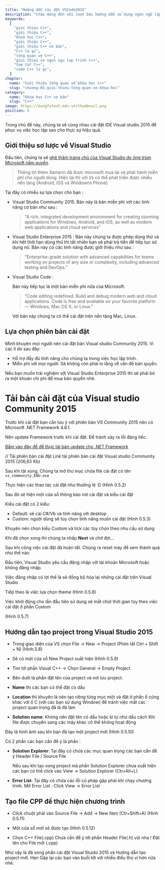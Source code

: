 ```yaml
---
title: "Hướng dẫn cài đặt VSCode2015"
description: "Chào mừng đến với loạt bài hướng dẫn sử dụng ngôn ngữ lập trình C++! Loạt bài hướng dẫn này được thiết kế cho những người chưa hoặc biết một ít lập trình."
keywords:
  [
    "gioi thieu C++",
    "giới thiệu C++",
    "khoá học C++",
    "giới thiệu C++",
    "giới thiệu C++ cơ bản",
    "C++ la gi",
    "tong quan ve C++",
    "gioi thieu ve ngon ngu lap trinh C++",
    "tom tat C++",
    "code C++ la gi",
  ]
chapter:
  name: "Giới thiệu tổng quan về khóa học C++"
  slug: "chuong-01-gioi-thieu-tong-quan-ve-khoa-hoc"
category:
  name: "Khóa học C++ cơ bản"
  slug: "C++"
image: https://kungfutech.edu.vn/thumbnail.png
position: 5
---
```


Trong chủ đề này, chúng ta sẽ cùng nhau cài đặt IDE Visual studio 2015
để phục vụ việc học tập sao cho thực sự hiệu quả.

## Giới thiệu sơ lược về Visual Studio

Đầu tiên, chúng ta sẽ
[ghé thăm trang chủ của Visual Studio do ông trùm Microsoft nắm quyền](https://www.visualstudio.com/en-us/downloads/download-visual-studio-vs.aspx).

> Thông tin thêm Xamarin đã được microsoft mua lại và phát hành miễn phí
> cho người dùng. Hiện tại thì với Vs có thể phát triển được nhiều nền tảng
> (Android, iOS và Windowns Phone)

Tại đây có nhiều sự lựa chọn cho bạn :

- Visual Studio Community 2015.
  Bản này là bản miễn phí với các tính năng cơ bản như sau :

  > "A rich, integrated development environment for creating
  > stunning applications for Windows, Android, and iOS, as well as modern
  > web applications and cloud services"

- Visual Studio Enterprise 2015 :
  Bản này chúng ta được phép dùng thử và khi hết thời hạn dùng thử
  thì tất nhiên bạn sẽ phải trả tiền để tiếp tục sử dụng nó.
  Bản này có các tính năng được giới thiệu như sau :

  > "Enterprise-grade solution with advanced capabilities for teams
  > working on projects of any size or complexity, including
  > advanced testing and DevOps."

- Visual Studio Code :

  Bản này tiếp tục là một bản miễn phí nữa của Microsoft.

  > "Code editing redefined. Build and debug modern web and
  > cloud applications. Code is free and available on
  > your favorite platform — Windows, Mac OS X, or Linux."

  Với bản này chúng ta có thể cài đặt trên nền tảng Mac, Linux.

## Lựa chọn phiên bản cài đặt

Mình khuyên mọi người nên cài đặt bản Visual studio Community 2015. Vì các lí do
sau đây:

- Hỗ trợ đầy đủ tính năng cho chúng ta trong việc học lập trình.
- Miễn phí với mọi người. Sẽ không còn phải lo lắng về vấn đề bản quyền.

Nếu bạn muốn trải nghiệm với Visual Studio Enterprise 2015 thì sẽ phải bỏ ra
một khoản chi phí để mua bản quyền nhé.

# Tải bản cài đặt của Visual studio Community 2015

Trước khi cài đặt bạn cần lưu ý với phiên bản VS Community 2015
nên có Microsoft .NET Framework 4.6.1.

Nên update Framework trước khi cài đặt. Để tránh xảy ra lỗi đáng tiếc.

[Bấm vào đây để để thực tải bản update cho .NET Framework](https://www.microsoft.com/en-us/download/details.aspx?id=48130)

// Tải phiên bản cài đặt
Link tải phiên bản cài đặt Visual studio Community 2015 (206,63 Kb)

Sau khi tải xong, Chúng ta mở thư mục chứa file cài đặt có tên
`vs_community_ENU.exe`

Thực hiện các thao tác cài đặt như thường lệ :D
(Hình 0.5.2)

Sau đó sẽ hiện một cửa sổ thông báo nơi cài đặt và kiểu cài đặt

Kiểu cài đặt có 2 kiểu:

- Default: sẽ cài C#/Vb và tính năng với desktop
- Custom: người dùng sẽ tùy chọn tính năng muốn cài đặt (Hình 0.5.3)

Khuyên nên chọn kiểu Custom và tick các tùy chọn theo nhu cầu sử dụng

Khi đã chọn xong thì chúng ta nhấp **Next** và chờ đợi...

Sau khi công việc cài đặt đã hoàn tất.
Chúng ra reset máy để xem thành quả như thế nào

Đầu tiên, Visual Studio yêu cầu đăng nhập với tài khoản Microsoft
hoặc không đăng nhập.

Việc đăng nhập có lợi thế là sẽ đồng bộ hóa lại những cài đặt trên Visual Studio

Tiếp theo là việc lựa chọn theme (Hình 0.5.6)

Việc khởi động cho lần đầu tiên sử dụng sẽ mất chút thời gian tùy theo
việc cài đặt ở phần Custom

(Hinh 0.5.7)

## Hướng dẫn tạo project trong Visual Studio 2015

- Trong giao diện của VS chọn File -> New -> Project
  (Phím tắt Ctrl + Shift + N) (Hình.5.8)

- Sẽ có một cửa sổ New Project xuất hiện (Hình 0.5.9)

- Tìm tới phần Visual C++ -> Chọn General -> Empty Project.
- Bên dưới là phần đặt tên của project và nơi lưu project.
- **Name** thì các bạn có thể đặt có dấu

- **Location** thì khuyên là nên tạo riêng từng mục một
  và đặt ở phần ổ cứng khác với ổ C (với các bạn sử dụng Window)
  để tránh việc mất các project quan trọng đã là đã làm

- **Solution name**: Không nên đặt tên có dấu hoặc kí tự như dấu cách
  Khi file được chuyển sang các máy khác có thể không hoạt động

Đây là hình ảnh sau khi bạn đã tạo một project mới (Hình 0.5.10)

Có 2 phần các bạn cần để ý là phần :

- **Solution Explorer**:
  Tại đây có chứa các mục quan trọng các bạn cần để ý
  Header File / Source File

  Nếu sau khi tạo xong project mà phần Solution Explorer
  chưa xuất hiện các bạn có thể click vào
  View -> Solution Explorer (Ctr+Alt+L)

- **Error List**:
  Tại đây có chứa các lỗi cú pháp gặp phải khi chạy chương trình.
  Mở Error List : Click View -> Error List

## Tạo file CPP để thực hiện chương trình

- Click chuột phải vào Source File -> Add -> New Item
  (Ctr+Shift+A) (Hình 0.5.11)

- Một cửa sổ mới sẽ được tạo (Hình 0.5.12)

- Chọn C++ File(.cpp) Chưa cần để ý tới phần Header File(.h) vội nha !
  Đặt tên cho File mới (.cpp)

Như vậy là đã xong phần cài đặt Visual Stuido 2015 và Hướng dẫn tạo project mới.
Hẹn Gặp lại các bạn vào buổi tới với nhiều điều thú vị hơn nữa nhé.
